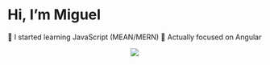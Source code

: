 # Hi, I’m Miguel

🌱 I started learning JavaScript (MEAN/MERN) 
:dart: Actually focused on Angular


<p align="center">
  <a href="https://www.linkedin.com/in/hvmiguel/">
    <img src="https://img.shields.io/badge/LinkedIn-blue?style=flat&logo=linkedin&labelColor=blue">
  </a>
</p>



<!---
miguel-hv/miguel-hv is a ✨ special ✨ repository because its `README.md` (this file) appears on your GitHub profile.
You can click the Preview link to take a look at your changes.
--->
